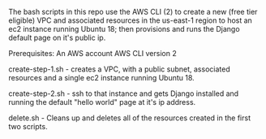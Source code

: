 The bash scripts in this repo use the AWS CLI (2) to create a new (free tier eligible) VPC and associated resources in the us-east-1 region to host an ec2 instance running Ubuntu 18; then provisions and runs the Django default page on it's public ip.

Prerequisites:
    An AWS account
    AWS CLI version 2

  create-step-1.sh - creates a VPC, with a public subnet, associated resources and a single ec2 instance running Ubuntu 18.

  create-step-2.sh - ssh to that instance and gets Django installed and running the default "hello world" page at it's ip address.

  delete.sh - Cleans up and deletes all of the resources created in the first two scripts.
